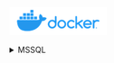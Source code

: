 
![](./Assets/docker-logo.png)


<details><summary>MSSQL</summary>

<br/>

A volume can be attached on the Microsoft SQL Server too, as described on the [Microsoft Documentation](https://learn.microsoft.com/en-us/sql/linux/sql-server-linux-docker-container-deployment?view=sql-server-ver15&pivots=cs1-bash#persist):

[Configurar e personalizar contêineres do SQL Server no Docker](https://learn.microsoft.com/pt-br/sql/linux/sql-server-linux-docker-container-configure?view=sql-server-ver16&pivots=cs1-bash)

Using the above command to mount four folders of the container to a host directory and use a data volume container:

```ps
docker run 
--name container-name 
--env 'ACCEPT_EULA=Y' 
--env 'SA_PASSWORD=password' 
--publish 1433:1433 
--volume <VOLUME>:/var/opt/mssql 
--volume='C:\Docker\Containers\SQL Server\Data\':/var/opt/mssql/data 
--volume='C:\Docker\Containers\SQL Server\Log\':/var/opt/mssql/log 
--volume='C:\Docker\Containers\SQL Server\Secrets\':/var/opt/mssql/secrets 
--volume='C:\Docker\Containers\SQL Server\Tmp\':/tmp 
--detach mcr.microsoft.com/mssql/server
```

Example:

```ps
docker run --name mssql-container --env 'ACCEPT_EULA=Y' --env 'SA_PASSWORD=!1q@2w#3e%5t' --publish 1433:1433 --volume mssql-volume:/var/opt/mssql --volume='C:\Docker\Containers\SQL Server\Data\':/var/opt/mssql/data --volume='C:\Docker\Containers\SQL Server\Log\':/var/opt/mssql/log --volume='C:\Docker\Containers\SQL Server\Secrets\':/var/opt/mssql/secrets --volume='C:\Docker\Containers\SQL Server\Tmp\':/tmp --detach mcr.microsoft.com/mssql/server
```

### Container

![](./Assets/asset001.png)

![](./Assets/asset002.png)

### Volume

![](./Assets/asset003.png)

![](./Assets/asset004.png)

![](./Assets/asset005.png)

</details>
